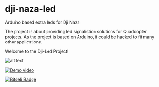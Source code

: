 dji-naza-led
============

Arduino based extra leds for Dji Naza

The project is about providing led signalistion solutions for Quadcopter projects. As the project is based on Arduino, it could be hacked to fit many other applications.

Welcome to the Dji-Led Project! 

![alt text](https://raw.github.com/diogeneyves/dji-naza-led/master/images/wiring.png "Arduino wiring schema")

[![Demo video](http://img.youtube.com/vi/slst10RpRxM/0.jpg)](http://www.youtube.com/watch?v=slst10RpRxM)

[![Bitdeli Badge](https://d2weczhvl823v0.cloudfront.net/diogeneyves/dji-naza-led/trend.png)](https://bitdeli.com/free "Bitdeli Badge")

